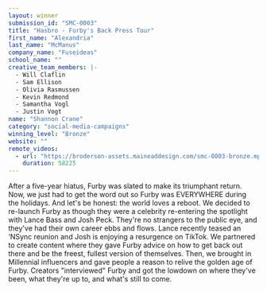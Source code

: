 ```yaml
---
layout: winner
submission_id: "SMC-0003"
title: "Hasbro - Furby's Back Press Tour"
first_name: "Alexandria"
last_name: "McManus"
company_name: "Fuseideas"
school_name: ""
creative_team_members: |-
  - Will Claflin
  - Sam Ellison
  - Olivia Rasmussen
  - Kevin Redmond
  - Samantha Vogl
  - Justin Vogt
name: "Shannon Crane"
category: "social-media-campaigns"
winning_level: "Bronze"
website: ""
remote_videos:
  - url: "https://broderson-assets.maineaddesign.com/smc-0003-bronze.mp4"
    duration: 58225
---
```


After a five-year hiatus, Furby was slated to make its triumphant return. Now, we just had to get the word out so Furby was EVERYWHERE during the holidays. And let's be honest: the world loves a reboot. We decided to re-launch Furby as though they were a celebrity re-entering the spotlight with Lance Bass and Josh Peck. They're no strangers to the public eye, and they've had their own career ebbs and flows. Lance recently teased an ‘NSync reunion and Josh is enjoying a resurgence on TikTok. We partnered to create content where they gave Furby advice on how to get back out there and be the freest, fullest version of themselves. Then, we brought in Millennial influencers and gave people a reason to relive the golden age of Furby. Creators "interviewed" Furby and got the lowdown on where they've been, what they're up to, and what's still to come.
